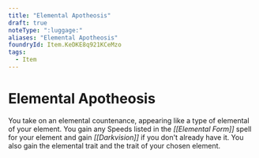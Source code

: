 ```yaml
---
title: "Elemental Apotheosis"
draft: true
noteType: ":luggage:"
aliases: "Elemental Apotheosis"
foundryId: Item.KeDKE8q921KCeMzo
tags:
  - Item
---
```


# Elemental Apotheosis

You take on an elemental countenance, appearing like a type of elemental of your element. You gain any Speeds listed in the _[[Elemental Form]]_ spell for your element and gain _[[Darkvision]]_ if you don't already have it. You also gain the elemental trait and the trait of your chosen element.
